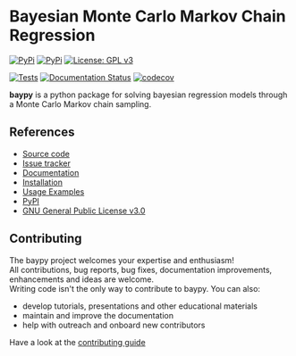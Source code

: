 # Bayesian Monte Carlo Markov Chain Regression

[![PyPi](https://img.shields.io/pypi/v/baypy)](https://pypi.org/project/baypy/)
[![PyPi](https://img.shields.io/pypi/pyversions/baypy.svg)](https://pypi.org/project/baypy/)
[![License: GPL v3](https://img.shields.io/badge/License-GPLv3-blue.svg)](https://github.com/AndreaBlengino/baypy/blob/master/LICENSE)

[![Tests](https://github.com/AndreaBlengino/baypy/actions/workflows/tests.yml/badge.svg?branch=master)](https://github.com/AndreaBlengino/baypy/actions/workflows/tests.yml)
[![Documentation Status](https://readthedocs.org/projects/baypy/badge/?version=latest)](https://baypy.readthedocs.io/en/latest/?badge=latest)
[![codecov](https://codecov.io/gh/AndreaBlengino/baypy/graph/badge.svg?token=T7FMO9ACJW)](https://codecov.io/gh/AndreaBlengino/baypy)

**baypy** is a python package for solving bayesian regression models 
through a Monte Carlo Markov chain sampling.

## References

- [Source code](https://github.com/AndreaBlengino/baypy/tree/master/baypy)  
- [Issue tracker](https://github.com/AndreaBlengino/baypy/issues)  
- [Documentation](https://baypy.readthedocs.io/en/latest/index.html)  
- [Installation](https://baypy.readthedocs.io/en/latest/installation.html)
- [Usage Examples](https://baypy.readthedocs.io/en/latest/examples/index.html)  
- [PyPI](https://pypi.org/project/baypy)  
- [GNU General Public License v3.0](https://github.com/AndreaBlengino/baypy/blob/master/LICENSE)

## Contributing

The baypy project welcomes your expertise and enthusiasm!  
All contributions, bug reports, bug fixes, documentation improvements, 
enhancements and ideas are welcome.  
Writing code isn't the only way to contribute to baypy. You can also:

- develop tutorials, presentations and other educational materials
- maintain and improve the documentation
- help with outreach and onboard new contributors

Have a look at the [contributing guide](https://github.com/AndreaBlengino/baypy/blob/master/.github/CONTRIBUTING.md)
